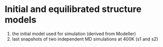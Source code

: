 # Initial and equilibrated structure models
1. the initial model used for simulation (derived from Modeller)
2. last snapshots of two independent MD simulations at 400K (s1 and s2)
